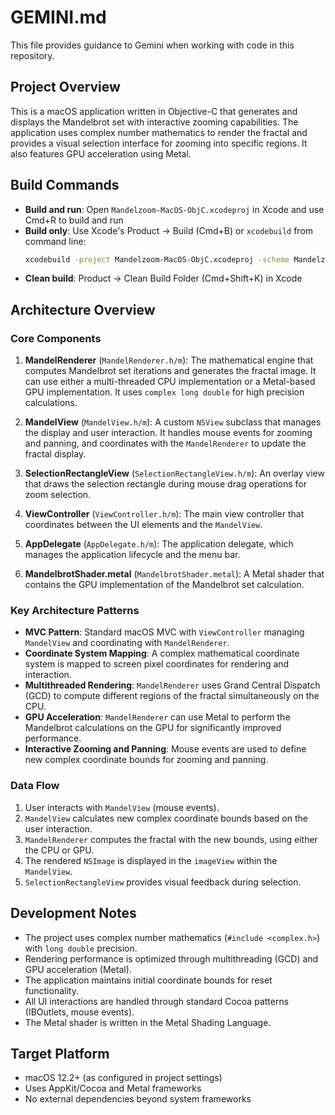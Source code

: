 # GEMINI.md

This file provides guidance to Gemini when working with code in this repository.

## Project Overview
This is a macOS application written in Objective-C that generates and displays the Mandelbrot set with interactive zooming capabilities. The application uses complex number mathematics to render the fractal and provides a visual selection interface for zooming into specific regions. It also features GPU acceleration using Metal.

## Build Commands
- **Build and run**: Open `Mandelzoom-MacOS-ObjC.xcodeproj` in Xcode and use Cmd+R to build and run
- **Build only**: Use Xcode's Product → Build (Cmd+B) or `xcodebuild` from command line:
  ```bash
  xcodebuild -project Mandelzoom-MacOS-ObjC.xcodeproj -scheme Mandelzoom-MacOS-ObjC build
  ```
- **Clean build**: Product → Clean Build Folder (Cmd+Shift+K) in Xcode

## Architecture Overview

### Core Components
1.  **MandelRenderer** (`MandelRenderer.h/m`): The mathematical engine that computes Mandelbrot set iterations and generates the fractal image. It can use either a multi-threaded CPU implementation or a Metal-based GPU implementation. It uses `complex long double` for high precision calculations.

2.  **MandelView** (`MandelView.h/m`): A custom `NSView` subclass that manages the display and user interaction. It handles mouse events for zooming and panning, and coordinates with the `MandelRenderer` to update the fractal display.

3.  **SelectionRectangleView** (`SelectionRectangleView.h/m`): An overlay view that draws the selection rectangle during mouse drag operations for zoom selection.

4.  **ViewController** (`ViewController.h/m`): The main view controller that coordinates between the UI elements and the `MandelView`.

5.  **AppDelegate** (`AppDelegate.h/m`): The application delegate, which manages the application lifecycle and the menu bar.

6.  **MandelbrotShader.metal** (`MandelbrotShader.metal`): A Metal shader that contains the GPU implementation of the Mandelbrot set calculation.

### Key Architecture Patterns
- **MVC Pattern**: Standard macOS MVC with `ViewController` managing `MandelView` and coordinating with `MandelRenderer`.
- **Coordinate System Mapping**: A complex mathematical coordinate system is mapped to screen pixel coordinates for rendering and interaction.
- **Multithreaded Rendering**: `MandelRenderer` uses Grand Central Dispatch (GCD) to compute different regions of the fractal simultaneously on the CPU.
- **GPU Acceleration**: `MandelRenderer` can use Metal to perform the Mandelbrot calculations on the GPU for significantly improved performance.
- **Interactive Zooming and Panning**: Mouse events are used to define new complex coordinate bounds for zooming and panning.

### Data Flow
1.  User interacts with `MandelView` (mouse events).
2.  `MandelView` calculates new complex coordinate bounds based on the user interaction.
3.  `MandelRenderer` computes the fractal with the new bounds, using either the CPU or GPU.
4.  The rendered `NSImage` is displayed in the `imageView` within the `MandelView`.
5.  `SelectionRectangleView` provides visual feedback during selection.

## Development Notes
- The project uses complex number mathematics (`#include <complex.h>`) with `long double` precision.
- Rendering performance is optimized through multithreading (GCD) and GPU acceleration (Metal).
- The application maintains initial coordinate bounds for reset functionality.
- All UI interactions are handled through standard Cocoa patterns (IBOutlets, mouse events).
- The Metal shader is written in the Metal Shading Language.

## Target Platform
- macOS 12.2+ (as configured in project settings)
- Uses AppKit/Cocoa and Metal frameworks
- No external dependencies beyond system frameworks